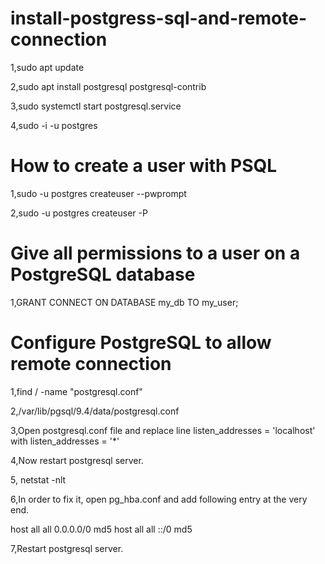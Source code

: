 # install-postgress-sql-and-remote-connection

1,sudo apt update

2,sudo apt install postgresql postgresql-contrib

3,sudo systemctl start postgresql.service

4,sudo -i -u postgres

# How to create a user with PSQL

1,sudo -u postgres createuser <name> --pwprompt

2,sudo -u postgres createuser <name> -P

# Give all permissions to a user on a PostgreSQL database

1,GRANT CONNECT ON DATABASE my_db TO my_user;

# Configure PostgreSQL to allow remote connection

1,find / -name "postgresql.conf"

2,/var/lib/pgsql/9.4/data/postgresql.conf

3,Open postgresql.conf file and replace line listen_addresses = 'localhost'  with   listen_addresses = '*'

4,Now restart postgresql server.

5, netstat -nlt

6,In order to fix it, open pg_hba.conf and add following entry at the very end.


host    all             all              0.0.0.0/0                       md5
host    all             all              ::/0                            md5


7,Restart postgresql server.

